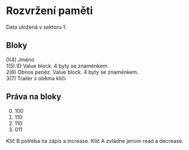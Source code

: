 # Rozvržení paměti
Data uložená v sektoru 1.
## Bloky
0(4) Jméno \
1(5) ID Value block. 4 byty se znaménkem. \
2(6) Obnos peněz. Value block. 4 byty se znaménkem. \
3(7) Trailer s oběma klíči

## Práva na bloky
0) 100
1) 110
2) 110
3) 011

Klíč B potřeba na zápis a increase. Klíč A zvládne jenom read a decrease.
